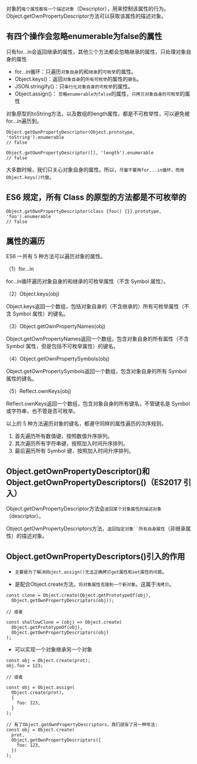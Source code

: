对象的`每个属性都有一个描述对象`（Descriptor），用来控制该属性的行为。Object.getOwnPropertyDescriptor方法可以获取该属性的描述对象。

## 有四个操作会忽略enumerable为false的属性
只有for...in会返回继承的属性，其他三个方法都会忽略继承的属性，只处理对象自身的属性

- for...in循环：只遍历`对象自身`的和`继承`的`可枚举`的属性。
- Object.keys()：返回`对象自身`的`所有可枚举`的属性的`键名`。
- JSON.stringify()：只`串行化对象自身的可枚举`的属性。
- Object.assign()： `忽略enumerable为false`的属性，`只拷贝对象自身的可枚举`的属性

对象原型的toString方法，以及数组的length属性，都是不可枚举性，可以避免被for...in遍历到。

```
Object.getOwnPropertyDescriptor(Object.prototype, 'toString').enumerable
// false

Object.getOwnPropertyDescriptor([], 'length').enumerable
// false
```
大多数时候，我们只关心对象自身的属性。所以，`尽量不要用for...in循环，而用Object.keys()代替`。
## ES6 规定，所有 Class 的原型的方法都是不可枚举的
```
Object.getOwnPropertyDescriptor(class {foo() {}}.prototype, 'foo').enumerable
// false
```

## 属性的遍历
ES6 一共有 5 种方法可以遍历对象的属性。

（1）for...in

for...in循环遍历对象自身的和继承的可枚举属性（不含 Symbol 属性）。

（2）Object.keys(obj)

Object.keys返回一个数组，包括对象自身的（不含继承的）所有可枚举属性（不含 Symbol 属性）的键名。

（3）Object.getOwnPropertyNames(obj)

Object.getOwnPropertyNames返回一个数组，包含对象自身的所有属性（不含 Symbol 属性，但是包括不可枚举属性）的键名。

（4）Object.getOwnPropertySymbols(obj)

Object.getOwnPropertySymbols返回一个数组，包含对象自身的所有 Symbol 属性的键名。

（5）Reflect.ownKeys(obj)

Reflect.ownKeys返回一个数组，包含对象自身的所有键名，不管键名是 Symbol 或字符串，也不管是否可枚举。

以上的 5 种方法遍历对象的键名，都遵守同样的属性遍历的次序规则。

1. 首先遍历所有数值键，按照数值升序排列。
2. 其次遍历所有字符串键，按照加入时间升序排列。
3. 最后遍历所有 Symbol 键，按照加入时间升序排列。

## Object.getOwnPropertyDescriptor()和Object.getOwnPropertyDescriptors()（ES2017 引入）
Object.getOwnPropertyDescriptor方法会`返回某个对象属性的描述对象`（descriptor）。

Object.getOwnPropertyDescriptors方法，`返回指定对象``所有自身属性`（非继承属性）的描述对象。

## Object.getOwnPropertyDescriptors()引入的作用
- `主要是为了解决Object.assign()无法正确拷贝get属性和set属性的问题`。

- 是配合Object.create方法，`将对象属性克隆到一个新对象`。这属于`浅拷贝`。
```
const clone = Object.create(Object.getPrototypeOf(obj),
  Object.getOwnPropertyDescriptors(obj));

// 或者

const shallowClone = (obj) => Object.create(
  Object.getPrototypeOf(obj),
  Object.getOwnPropertyDescriptors(obj)
);
```

- 可以实现一个对象继承另一个对象

```
const obj = Object.create(prot);
obj.foo = 123;

// 或者

const obj = Object.assign(
  Object.create(prot),
  {
    foo: 123,
  }
);

// 有了Object.getOwnPropertyDescriptors，我们就有了另一种写法:
const obj = Object.create(
  prot,
  Object.getOwnPropertyDescriptors({
    foo: 123,
  })
);
```